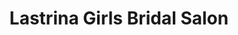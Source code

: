 ---
title: "Lastrina Girls Bridal Salon"
url: /middletown/lastrina-girls-bridal-salon/
shop: clothes
---